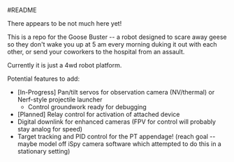 #README

There appears to be not much here yet!

This is a repo for the Goose Buster -- a robot designed to scare away geese so they don't wake you up at 5 am every morning duking it out with each other, or send your coworkers to the hospital from an assault.

Currently it is just a 4wd robot platform.

Potential features to add:
 - [In-Progress] Pan/tilt servos for observation camera (NV/thermal) or Nerf-style projectile launcher
    - Control groundwork ready for debugging
 - [Planned] Relay control for activation of attached device
 - Digital downlink for enhanced cameras (FPV for control will probably stay analog for speed)
 - Target tracking and PID control for the PT appendage! (reach goal -- maybe model off iSpy camera software which attempted to do this in a stationary setting)

